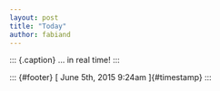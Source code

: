 ```yaml
---
layout: post
title: "Today"
author: fabiand
---
```



::: {.caption}
... in real time!
:::

::: {#footer}
[ June 5th, 2015 9:24am ]{#timestamp}
:::

